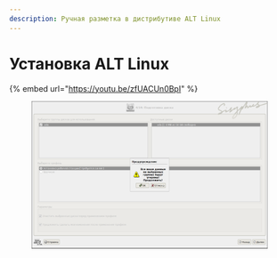 ```yaml
---
description: Ручная разметка в дистрибутиве ALT Linux
---
```


# Установка ALT Linux

{% embed url="https://youtu.be/zfUACUn0BpI" %}

<figure><img src="../../.gitbook/assets/Снимок экрана от 2023-06-10 09-19-25.png" alt=""><figcaption></figcaption></figure>

